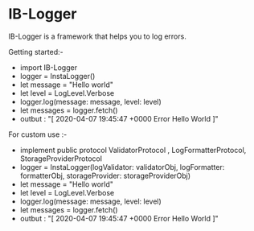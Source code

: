 # IB-Logger
IB-Logger is a framework that helps you to log errors.

Getting started:- 

- import IB-Logger 
- logger = InstaLogger()
- let message = "Hello world"
- let level = LogLevel.Verbose
- logger.log(message: message, level: level)
- let messages = logger.fetch()
- outbut : "[ 2020-04-07 19:45:47 +0000 Error Hello World ]"


For custom use :- 

- implement public protocol ValidatorProtocol ,  LogFormatterProtocol, StorageProviderProtocol 
- logger =  InstaLogger(logValidator: validatorObj, logFormatter: formatterObj, storageProvider: storageProviderObj)
- let message = "Hello world"
- let level = LogLevel.Verbose
- logger.log(message: message, level: level)
- let messages = logger.fetch()
- outbut : "[ 2020-04-07 19:45:47 +0000 Error Hello World ]"



